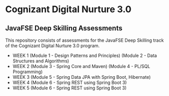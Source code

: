 # Cognizant Digital Nurture 3.0 

## JavaFSE Deep Skilling Assessments 
This repository consists of assessments for the JavaFSE Deep Skilling track of the Cognizant Digital Nurture 3.0 program.
* WEEK 1 (Module 1 - Design Patterns and Principles) (Module 2 - Data Structures and Algorithms)
* WEEK 2 (Module 3 - Spring Core and Maven) (Module 4 - PL/SQL Programming)
* WEEK 3 (Module 5 - Spring Data JPA with Spring Boot, Hibernate)
* WEEK 4 (Module 6 - Spring REST using Spring Boot 3)
* WEEK 5 (Module 6 - Spring REST using Spring Boot 3)



 
